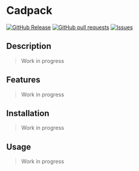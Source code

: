 # Cadpack
[![GitHub Release](https://img.shields.io/github/release/zjayers/CadPack.svg?style=flat)](https://github.com/zjayers/CadPack/releases)
[![GitHub pull requests](https://img.shields.io/github/issues-pr/zjayers/CadPack.svg?style=flat)](https://github.com/zjayers/CadPack/pulls)
[![Issues](https://img.shields.io/github/issues-raw/zjayers/CadPack.svg?maxAge=25000)](https://github.com/zjayers/CadPack/issues)

## Description

> Work in progress

## Features

> Work in progress

## Installation

> Work in progress

## Usage

> Work in progress
